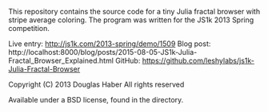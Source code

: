 This repository contains the source code for a tiny Julia fractal
browser with stripe average coloring.  The program was written for the
JS1k 2013 Spring competition.

Live entry: http://js1k.com/2013-spring/demo/1509
Blog post: http://localhost:8000/blog/posts/2015-08-05-JS1k-Julia-Fractal_Browser_Explained.html
GitHub: https://github.com/leshylabs/js1k-Julia-Fractal-Browser

Copyright (C) 2013 Douglas Haber
All rights reserved

Available under a BSD license, found in the directory.
